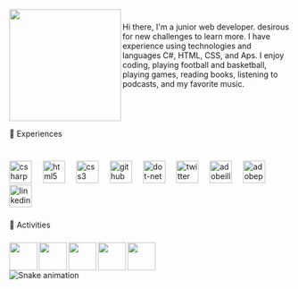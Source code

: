 <img align="left" height="200" src="https://raw.githubusercontent.com/Tarikul-Islam-Anik/Animated-Fluent-Emojis/master/Emojis/People%20with%20professions/Man%20Technologist%20Medium%20Skin%20Tone.png"  />

###

<p align="left">Hi there, I'm a junior web developer. desirous for new challenges to learn more. I have experience using technologies and languages C#, HTML, CSS, and Aps. I enjoy coding, playing football and basketball, playing games, reading books, listening to podcasts, and my favorite music.</p>

###

<br clear="both">

<p align="left">👑 Experiences</p>

###

<br clear="both">

<div align="left">
  <img src="https://skillicons.dev/icons?i=cs" height="40" alt="csharp logo"  />
  <img width="12" />
  <img src="https://skillicons.dev/icons?i=html" height="40" alt="html5 logo"  />
  <img width="12" />
  <img src="https://skillicons.dev/icons?i=css" height="40" alt="css3 logo"  />
  <img width="12" />
  <img src="https://skillicons.dev/icons?i=github" height="40" alt="github logo"  />
  <img width="12" />
  <img src="https://skillicons.dev/icons?i=dotnet" height="40" alt="dot-net logo"  />
  <img width="12" />
  <img src="https://skillicons.dev/icons?i=twitter" height="40" alt="twitter logo"  />
  <img width="12" />
  <img src="https://skillicons.dev/icons?i=ai" height="40" alt="adobeillustrator logo"  />
  <img width="12" />
  <img src="https://skillicons.dev/icons?i=ps" height="40" alt="adobephotoshop logo"  />
  <img width="12" />
  <img src="https://skillicons.dev/icons?i=linkedin" height="40" alt="linkedin logo"  />
</div>

###

<p align="left">🤠 Activities</p>

###

<img align="left" height="50" src="https://raw.githubusercontent.com/Tarikul-Islam-Anik/Animated-Fluent-Emojis/master/Emojis/People%20with%20activities/Man%20Bouncing%20Ball%20Medium-Dark%20Skin%20Tone.png"  />

###

<img align="left" height="50" src="https://raw.githubusercontent.com/Tarikul-Islam-Anik/Telegram-Animated-Emojis/main/Activity/Soccer%20Ball.webp"  />

###

<img align="left" height="50" src="https://raw.githubusercontent.com/Tarikul-Islam-Anik/Telegram-Animated-Emojis/main/Activity/Video%20Game.webp"  />

###

<img align="left" height="50" src="https://raw.githubusercontent.com/Tarikul-Islam-Anik/Animated-Fluent-Emojis/master/Emojis/Objects/Musical%20Notes.png"  />

###

<img align="left" height="50" src="https://raw.githubusercontent.com/Tarikul-Islam-Anik/Animated-Fluent-Emojis/master/Emojis/People%20with%20professions/Man%20Technologist%20Medium-Dark%20Skin%20Tone.png"  />

###

<br clear="both">

<img src="https://raw.githubusercontent.com/EliasZare/EliasZare/output/snake.svg" alt="Snake animation" />

###
